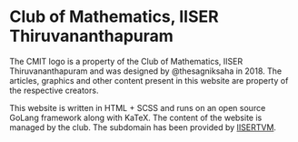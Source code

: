 # Club of Mathematics, IISER Thiruvananthapuram
The CMIT logo is a property of the Club of Mathematics, IISER Thiruvananthapuram and was designed by @thesagniksaha in 2018. The articles, graphics and other content present in this website are property of the respective creators.

This website is written in HTML + SCSS and runs on an open source GoLang framework along with KaTeX. The content of the website is managed by the club. The subdomain has been provided by [IISERTVM](https://iisertvm.ac.in).
